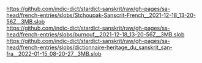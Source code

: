 https://github.com/indic-dict/stardict-sanskrit/raw/gh-pages/sa-head/french-entries/slobs/Stchoupak-Sanscrit-French__2021-12-18_13-20-56Z__3MB.slob  
https://github.com/indic-dict/stardict-sanskrit/raw/gh-pages/sa-head/french-entries/slobs/burnouf__2021-12-18_13-20-56Z__3MB.slob  
https://github.com/indic-dict/stardict-sanskrit/raw/gh-pages/sa-head/french-entries/slobs/dictionnaire-heritage_du_sanskrit_san-fra__2022-01-15_08-20-27__3MB.slob  
